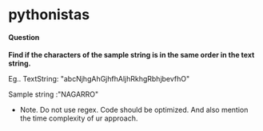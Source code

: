 # pythonistas

#### Question

**Find if the characters of the sample string is in the same order in the text string.**

Eg.. TextString: "abcNjhgAhGjhfhAljhRkhgRbhjbevfhO"

Sample string :"NAGARRO"

* Note. Do not use regex. Code should be optimized. And also mention the time complexity of ur approach.